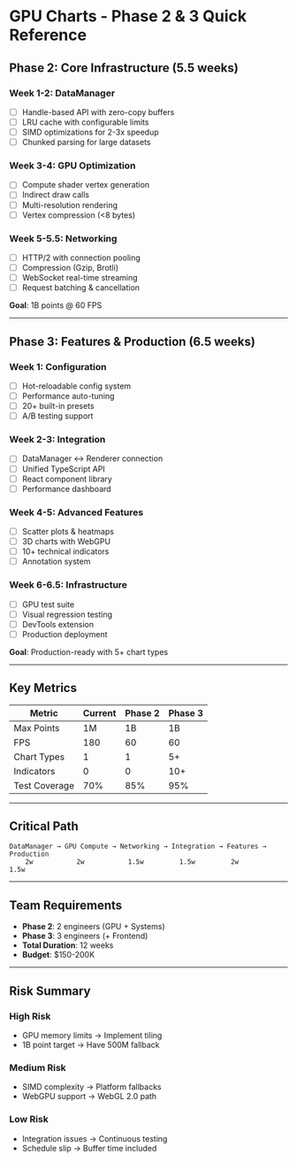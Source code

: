 # GPU Charts - Phase 2 & 3 Quick Reference

## Phase 2: Core Infrastructure (5.5 weeks)

### Week 1-2: DataManager
- [ ] Handle-based API with zero-copy buffers
- [ ] LRU cache with configurable limits
- [ ] SIMD optimizations for 2-3x speedup
- [ ] Chunked parsing for large datasets

### Week 3-4: GPU Optimization
- [ ] Compute shader vertex generation
- [ ] Indirect draw calls
- [ ] Multi-resolution rendering
- [ ] Vertex compression (<8 bytes)

### Week 5-5.5: Networking
- [ ] HTTP/2 with connection pooling
- [ ] Compression (Gzip, Brotli)
- [ ] WebSocket real-time streaming
- [ ] Request batching & cancellation

**Goal**: 1B points @ 60 FPS

---

## Phase 3: Features & Production (6.5 weeks)

### Week 1: Configuration
- [ ] Hot-reloadable config system
- [ ] Performance auto-tuning
- [ ] 20+ built-in presets
- [ ] A/B testing support

### Week 2-3: Integration
- [ ] DataManager ↔ Renderer connection
- [ ] Unified TypeScript API
- [ ] React component library
- [ ] Performance dashboard

### Week 4-5: Advanced Features
- [ ] Scatter plots & heatmaps
- [ ] 3D charts with WebGPU
- [ ] 10+ technical indicators
- [ ] Annotation system

### Week 6-6.5: Infrastructure
- [ ] GPU test suite
- [ ] Visual regression testing
- [ ] DevTools extension
- [ ] Production deployment

**Goal**: Production-ready with 5+ chart types

---

## Key Metrics

| Metric | Current | Phase 2 | Phase 3 |
|--------|---------|---------|---------|
| Max Points | 1M | 1B | 1B |
| FPS | 180 | 60 | 60 |
| Chart Types | 1 | 1 | 5+ |
| Indicators | 0 | 0 | 10+ |
| Test Coverage | 70% | 85% | 95% |

---

## Critical Path

```
DataManager → GPU Compute → Networking → Integration → Features → Production
    2w           2w           1.5w         1.5w         2w         1.5w
```

---

## Team Requirements

- **Phase 2**: 2 engineers (GPU + Systems)
- **Phase 3**: 3 engineers (+ Frontend)
- **Total Duration**: 12 weeks
- **Budget**: $150-200K

---

## Risk Summary

### High Risk
- GPU memory limits → Implement tiling
- 1B point target → Have 500M fallback

### Medium Risk
- SIMD complexity → Platform fallbacks
- WebGPU support → WebGL 2.0 path

### Low Risk
- Integration issues → Continuous testing
- Schedule slip → Buffer time included